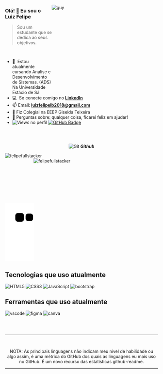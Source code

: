  <img align="right" height="270px" alt="guy" width="350" src="https://i.pinimg.com/originals/e4/26/70/e426702edf874b181aced1e2fa5c6cde.gif" /> </a>
 
### Olá! 👋 Eu sou o Luiz Felipe 

> Sou um estudante que se dedica ao seus objetivos.
<br />

- 🌱 &nbsp;Estou atualmente cursando Análise e Desenvolvimento de Sistemas. (ADS) Na Universidade Estácio de Sá
- :computer: &nbsp;Se conecte comigo no **[LinkedIn]**
- 📫 Email: **luizfelipelb2018@gmail.com**
- 📝 Fiz Colegial na EEEP Giselda Teixeira
- 💬 Perguntas sobre: qualquer coisa, ficarei feliz em ajudar!
- 	<img src="https://komarev.com/ghpvc/?username=thenuka99&label=Profile%20views&color=brightgreen&style=plastic" alt="Views no perfil" /> 
	<a href="https://github.com/thenuka99?tab=followers"><img src="https://img.shields.io/github/followers/thenuka99?label=Followers&style=social" alt="GitHub Badge"></a>
<br><br>

<p align="center">
 <img src="https://media.giphy.com/media/W5eoZHPpUx9sapR0eu/giphy.gif" width="30" alt="Git"/>&nbsp;<i><b>Github</b></i>
</p>
 
<p>
 <img align="left" src="https://github-readme-stats.vercel.app/api/top-langs?username=felipefullstacker&langs_count=10&show_icons=true&locale=en&layout=compact&theme=chartreuse-dark" alt="felipefullstacker" />
</p>
<p>&nbsp;<img align="right" src="https://github-readme-stats.vercel.app/api?username=felipefullstacker&show_icons=true&locale=en&theme=chartreuse-dark" alt="felipefullstacker" width="410"/>
</p>

<br><br><br><br><br><br><br>

![snake gif](https://github.com/felipefullstacker/felipefullstacker/blob/output/github-contribution-grid-snake.svg)


## Tecnologias que uso atualmente


<div>
  <img  alt="HTML5" src="https://img.shields.io/badge/html5-%23E34F26.svg?style=for-the-badge&logo=html5&logoColor=white"/>
  <img  alt="CSS3" src="https://img.shields.io/badge/css3-%231572B6.svg?style=for-the-badge&logo=css3&logoColor=white"/>
  <img  alt="JavaScript" src="https://img.shields.io/badge/javascript-%23323330.svg?style=for-the-badge&logo=javascript&logoColor=%23F7DF1E"/>
  <img  alt="bootstrap" src ="https://img.shields.io/badge/Bootstrap-563D7C?style=for-the-badge&logo=bootstrap&logoColor=white"/>
 
</div>

## Ferramentas que uso atualmente


<div>
  <img  alt="vscode" src="https://img.shields.io/badge/Visual_Studio_Code-0078D4?style=for-the-badge&logo=visual%20studio%20code&logoColor=white"/> 
  <img  alt="figma" src="https://img.shields.io/badge/Figma-F24E1E?style=for-the-badge&logo=figma&logoColor=white"/>
  <img  alt="canva" src="https://img.shields.io/badge/Canva-%2300C4CC.svg?&style=for-the-badge&logo=Canva&logoColor=white"/>

 </div>

<br><br>

[linkedin]: https://www.linkedin.com/in/luizfelipelb/ 

------
<br>

<p align="center">
    NOTA: As principais linguagens não indicam meu nível de habilidade ou algo assim, é uma métrica do GitHub dos quais as linguagens eu mais uso no GitHub. É um novo recurso das estatísticas github-readme.
</p>

-----
